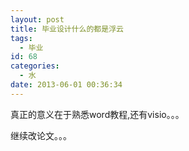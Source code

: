 ```yaml
---
layout: post
title: 毕业设计什么的都是浮云
tags:
  - 毕业
id: 68
categories:
  - 水
date: 2013-06-01 00:36:34
---
```


真正的意义在于熟悉word教程,还有visio。。。

继续改论文。。。